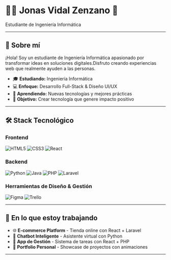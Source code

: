 # 👨‍💻 Jonas Vidal Zenzano 👋

Estudiante de Ingeniería Informática 

---

## 🚀 Sobre mí

¡Hola! Soy un estudiante de Ingeniería Informática apasionado por transformar ideas en soluciones digitales.Disfruto creando experiencias web que realmente ayuden a las personas.

- 🎓 **Estudiando:** Ingeniería Informática
- 💻 **Enfoque:** Desarrollo Full-Stack & Diseño UI/UX
- 🌱 **Aprendiendo:** Nuevas tecnologías y mejores prácticas
- 🎯 **Objetivo:** Crear tecnología que genere impacto positivo

---

## 🛠️ Stack Tecnológico

### **Frontend**
![HTML5](https://img.shields.io/badge/HTML5-E34F26?style=for-the-badge&logo=html5&logoColor=white)
![CSS3](https://img.shields.io/badge/CSS3-1572B6?style=for-the-badge&logo=css3&logoColor=white)
![React](https://img.shields.io/badge/React-20232A?style=for-the-badge&logo=react&logoColor=61DAFB)

### **Backend**
![Python](https://img.shields.io/badge/Python-3776AB?style=for-the-badge&logo=python&logoColor=white)
![Java](https://img.shields.io/badge/Java-ED8B00?style=for-the-badge&logo=openjdk&logoColor=white)
![PHP](https://img.shields.io/badge/PHP-777BB4?style=for-the-badge&logo=php&logoColor=white)
![Laravel](https://img.shields.io/badge/Laravel-FF2D20?style=for-the-badge&logo=laravel&logoColor=white)

### **Herramientas de Diseño & Gestión**
![Figma](https://img.shields.io/badge/Figma-F24E1E?style=for-the-badge&logo=figma&logoColor=white)
![Trello](https://img.shields.io/badge/Trello-0052CC?style=for-the-badge&logo=trello&logoColor=white)

---

## 🎯 En lo que estoy trabajando

- 🌐 **E-commerce Platform** - Tienda online con React + Laravel
- 🤖 **Chatbot Inteligente** - Asistente virtual con Python
- 📱 **App de Gestión** - Sistema de tareas con React + PHP
- 🎨 **Portfolio Personal** - Showcase de proyectos con animaciones

---

